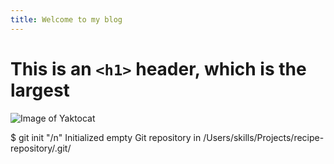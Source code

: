 ```yaml
---
title: Welcome to my blog
---
```


# This is an `<h1>` header, which is the largest
![Image of Yaktocat](https://octodex.github.com/images/yaktocat.png)

$ git init "/n"
Initialized empty Git repository in /Users/skills/Projects/recipe-repository/.git/
